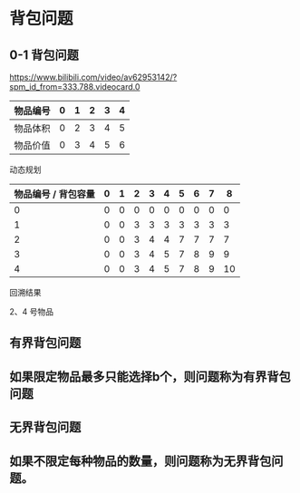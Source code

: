 # 背包问题

## 0-1 背包问题

https://www.bilibili.com/video/av62953142/?spm_id_from=333.788.videocard.0

| 物品编号 | 0    | 1    | 2    | 3    | 4    |
| -------- | ---- | ---- | ---- | ---- | ---- |
| 物品体积 | 0    | 2    | 3    | 4    | 5    |
| 物品价值 | 0    | 3    | 4    | 5    | 6    |

动态规划

| 物品编号 / 背包容量 | 0    | 1    | 2    | 3    | 4    | 5    | 6    | 7    | 8    |
| ------------------- | ---- | ---- | ---- | ---- | ---- | ---- | ---- | ---- | ---- |
| 0                   | 0    | 0    | 0    | 0    | 0    | 0    | 0    | 0    | 0    |
| 1                   | 0    | 0    | 3    | 3    | 3    | 3    | 3    | 3    | 3    |
| 2                   | 0    | 0    | 3    | 4    | 4    | 7    | 7    | 7    | 7    |
| 3                   | 0    | 0    | 3    | 4    | 5    | 7    | 8    | 9    | 9    |
| 4                   | 0    | 0    | 3    | 4    | 5    | 7    | 8    | 9    | 10   |

回溯结果

2、4 号物品

## 有界背包问题
## 如果限定物品最多只能选择b个，则问题称为有界背包问题

## 无界背包问题
## 如果不限定每种物品的数量，则问题称为无界背包问题。